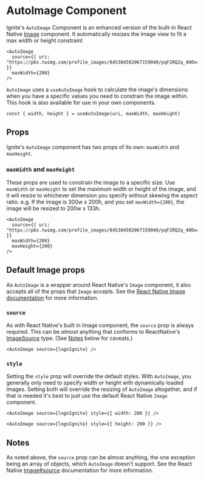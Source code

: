 # AutoImage Component

Ignite's `AutoImage` Component is an enhanced version of the built-in React Native [Image](https://reactnative.dev/docs/image) component. It automatically resizes the image view to fit a max width or height constraint

```tsx
<AutoImage
  source={{ uri: "https://pbs.twimg.com/profile_images/845384502067159040/pqF2RQ2q_400x400.jpg" }}
  maxWidth={200}
/>
```

`AutoImage` uses a `useAutoImage` hook to calculate the image's dimensions when you have a specific values you need to constrain the image within. This hook is also available for use in your own components.

```tsx
const { width, height } = useAutoImage(uri, maxWidth, maxHeight)
```

## Props

Ignite's `AutoImage` component has two props of its own: `maxWidth` and `maxHeight`.

### `maxWidth` and `maxHeight`

These props are used to constrain the image to a specific size. Use `maxWidth` or `maxHeight` to set the maximum width or height of the image, and it will resize to whichever dimension you specify without skewing the aspect ratio. e.g. If the image is 300w x 200h, and you set `maxWidth={200}`, the image will be resized to 200w x 133h.

```tsx
<AutoImage
  source={{ uri: "https://pbs.twimg.com/profile_images/845384502067159040/pqF2RQ2q_400x400.jpg" }}
  maxWidth={200}
  maxHeight={200}
/>
```

## Default Image props

As `AutoImage` is a wrapper around React Native's `Image` component, it also accepts all of the props that `Image` accepts. See the [React Native Image documentation](https://reactnative.dev/docs/image) for more information.

### `source`

As with React Native's built in Image component, the `source` prop is always required. This can be _almost_ anything that conforms to ReactNative's [ImageSource](https://reactnative.dev/docs/image#imagesource) type. (See [Notes](#notes) below for caveats.)

```tsx
<AutoImage source={logoIgnite} />
```

### `style`

Setting the `style` prop will override the default styles. With `AutoImage`, you generally only need to specify width _or_ height with dynamically loaded images. Setting both will override the resizing of `AutoImage` altogether, and if that is needed it's best to just use the default React Native `Image` component.

```tsx
<AutoImage source={logoIgnite} style={{ width: 200 }} />
```

```tsx
<AutoImage source={logoIgnite} style={{ height: 200 }} />
```

## Notes

As noted above, the `source` prop can be almost anything, the one exception being an array of objects, which `AutoImage` doesn't support. See the React Native [Image#source](https://reactnative.dev/docs/image#source) documentation for more information.
